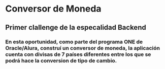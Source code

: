 # Conversor de Moneda

## Primer clallenge de la especalidad Backend

### En esta oportunidad, como parte del programa ONE de Oracle/Alura, construí un conversor de moneda, la aplicación cuenta con divisas de 7 países diferentes entre los que se podrá hace la conversion de tipo de cambio.
